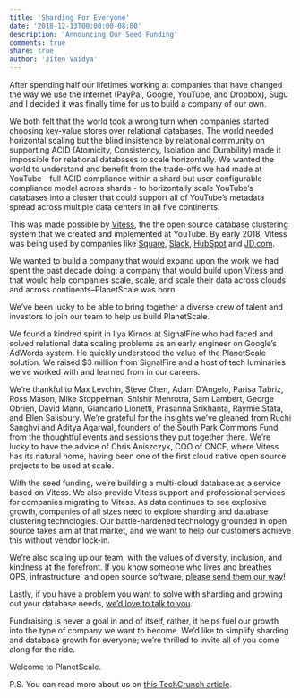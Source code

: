 ```yaml
---
title: 'Sharding For Everyone'
date: '2018-12-13T00:00:00-08:00'
description: 'Announcing Our Seed Funding'
comments: true
share: true
author: 'Jiten Vaidya'
---
```


After spending half our lifetimes working at companies that have changed the way we use the Internet (PayPal, Google, YouTube, and Dropbox), Sugu and I decided it was finally time for us to build a company of our own.

We both felt that the world took a wrong turn when companies started choosing key-value stores over relational databases. The world needed horizontal scaling but the blind insistence by relational community on supporting ACID (Atomicity, Consistency, Isolation and Durability) made it impossible for relational databases to scale horizontally. We wanted the world to understand and benefit from the trade-offs we had made at YouTube - full ACID compliance within a shard but user configurable compliance model across shards - to horizontally scale YouTube’s databases into a cluster that could support all of YouTube’s metadata spread across multiple data centers in all five continents.

This was made possible by [Vitess](https://vitess.io), the the open source database clustering system that we created and implemented at YouTube. By early 2018, Vitess was being used by companies like [Square](https://square.com), [Slack](https://slack.com), [HubSpot](https://hubspot.com) and [JD.com](https://jd.com).

We wanted to build a company that would expand upon the work we had spent the past decade doing: a company that would build upon Vitess and that would help companies scale, scale, and scale their data across clouds and across continents–PlanetScale was born.

We’ve been lucky to be able to bring together a diverse crew of talent and investors to join our team to help us build PlanetScale.

We found a kindred spirit in Ilya Kirnos at SignalFire who had faced and solved relational data scaling problems as an early engineer on Google’s AdWords system. He quickly understood the value of the PlanetScale solution. We raised $3 million from SignalFire and a host of tech luminaries we’ve worked with and learned from in our careers.

We’re thankful to Max Levchin, Steve Chen, Adam D’Angelo, Parisa Tabriz, Ross Mason, Mike Stoppelman, Shishir Mehrotra, Sam Lambert, George Obrien, David Mann, Giancarlo Lionetti, Prasanna Srikhanta, Raymie Stata, and Ellen Salisbury. We’re grateful for the insights we’ve gleaned from Ruchi Sanghvi and Aditya Agarwal, founders of the South Park Commons Fund, from the thoughtful events and sessions they put together there. We’re lucky to have the advice of Chris Aniszczyk, COO of CNCF, where Vitess has its natural home, having been one of the first cloud native open source projects to be used at scale.

With the seed funding, we’re building a multi-cloud database as a service based on Vitess. We also provide Vitess support and professional services for companies migrating to Vitess. As data continues to see explosive growth, companies of all sizes need to explore sharding and database clustering technologies. Our battle-hardened technology grounded in open source takes aim at that market, and we want to help our customers achieve this without vendor lock-in.

We’re also scaling up our team, with the values of diversity, inclusion, and kindness at the forefront. If you know someone who lives and breathes QPS, infrastructure, and open source software, [please send them our way](/careers)!

Lastly, if you have a problem you want to solve with sharding and growing out your database needs, [we’d love to talk to you](/contact).

Fundraising is never a goal in and of itself, rather, it helps fuel our growth into the type of company we want to become. We’d like to simplify sharding and database growth for everyone; we’re thrilled to invite all of you come along for the ride.

Welcome to PlanetScale.

P.S. You can read more about us on [this TechCrunch article](https://techcrunch.com/2018/12/13/planetscale/).
